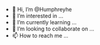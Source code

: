 - 👋 Hi, I’m @Humphreyhe
- 👀 I’m interested in ...
- 🌱 I’m currently learning ...
- 💞️ I’m looking to collaborate on ...
- 📫 How to reach me ...

<!---
Humphreyhe/Humphreyhe is a ✨ special ✨ repository because its `README.md` (this file) appears on your GitHub profile.
You can click the Preview link to take a look at your changes.
--->
